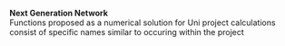 <b>Next Generation Network</b>
<br />
Functions proposed as a numerical solution for Uni project calculations consist of specific names similar to occuring within the project
